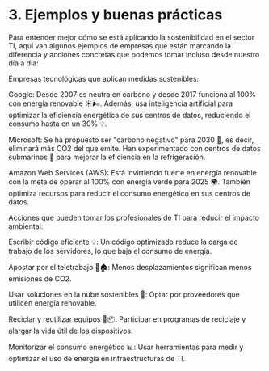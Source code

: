 # 3. Ejemplos y buenas prácticas

Para entender mejor cómo se está aplicando la sostenibilidad en el sector TI, aquí van algunos ejemplos de empresas que están marcando la diferencia y acciones concretas que podemos tomar incluso desde nuestro día a día:

Empresas tecnológicas que aplican medidas sostenibles:

Google: Desde 2007 es neutra en carbono y desde 2017 funciona al 100% con energía renovable ☀️🌬️. Además, usa inteligencia artificial para optimizar la eficiencia energética de sus centros de datos, reduciendo el consumo hasta en un 30% 💡.

Microsoft: Se ha propuesto ser "carbono negativo" para 2030 🌿, es decir, eliminará más CO2 del que emite. Han experimentado con centros de datos submarinos 🌊 para mejorar la eficiencia en la refrigeración.

Amazon Web Services (AWS): Está invirtiendo fuerte en energía renovable con la meta de operar al 100% con energía verde para 2025 🌍. También optimiza recursos para reducir el consumo energético en sus centros de datos.

Acciones que pueden tomar los profesionales de TI para reducir el impacto ambiental:

Escribir código eficiente 💡: Un código optimizado reduce la carga de trabajo de los servidores, lo que baja el consumo de energía.

Apostar por el teletrabajo 🚗🏠: Menos desplazamientos significan menos emisiones de CO2.

Usar soluciones en la nube sostenibles 🚀: Optar por proveedores que utilicen energía renovable.

Reciclar y reutilizar equipos 🚚📦: Participar en programas de reciclaje y alargar la vida útil de los dispositivos.

Monitorizar el consumo energético 📊: Usar herramientas para medir y optimizar el uso de energía en infraestructuras de TI.
